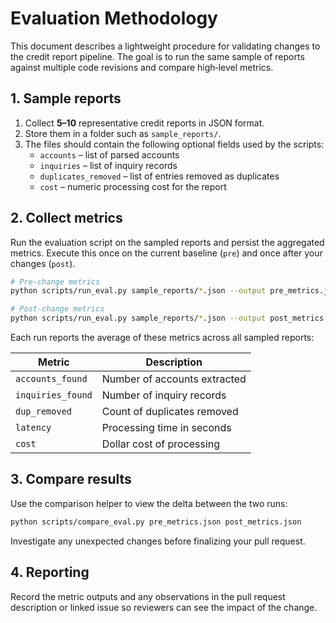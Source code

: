 # Evaluation Methodology

This document describes a lightweight procedure for validating changes to the
credit report pipeline. The goal is to run the same sample of reports against
multiple code revisions and compare high‑level metrics.

## 1. Sample reports

1. Collect **5–10** representative credit reports in JSON format.
2. Store them in a folder such as `sample_reports/`.
3. The files should contain the following optional fields used by the scripts:
   - `accounts` – list of parsed accounts
   - `inquiries` – list of inquiry records
   - `duplicates_removed` – list of entries removed as duplicates
   - `cost` – numeric processing cost for the report

## 2. Collect metrics

Run the evaluation script on the sampled reports and persist the aggregated
metrics. Execute this once on the current baseline (`pre`) and once after your
changes (`post`).

```bash
# Pre‑change metrics
python scripts/run_eval.py sample_reports/*.json --output pre_metrics.json

# Post‑change metrics
python scripts/run_eval.py sample_reports/*.json --output post_metrics.json
```

Each run reports the average of these metrics across all sampled reports:

| Metric | Description |
| ------ | ----------- |
| `accounts_found` | Number of accounts extracted |
| `inquiries_found` | Number of inquiry records |
| `dup_removed` | Count of duplicates removed |
| `latency` | Processing time in seconds |
| `cost` | Dollar cost of processing |

## 3. Compare results

Use the comparison helper to view the delta between the two runs:

```bash
python scripts/compare_eval.py pre_metrics.json post_metrics.json
```

Investigate any unexpected changes before finalizing your pull request.

## 4. Reporting

Record the metric outputs and any observations in the pull request description
or linked issue so reviewers can see the impact of the change.
